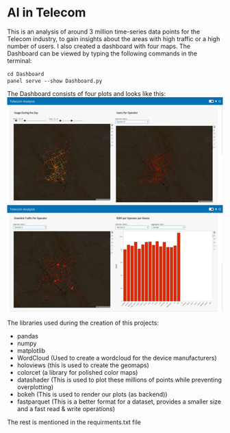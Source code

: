 # AI in Telecom
This is an analysis of around 3 million time-series data points for the Telecom industry, to gain insights about the areas with high traffic or a high number of users. I also created a dashboard with four maps.
The Dashboard can be viewed by typing the following commands in the terminal:

```
cd Dashboard
panel serve --show Dashboard.py
```

The Dashboard consists of four plots and looks like this:
<img src="./Dashboard/first_row.png"/>
<img src="./Dashboard/second_row.png"/>

The libraries used during the creation of this projects:
- pandas
- numpy
- matplotlib 
- WordCloud (Used to create a wordcloud for the device manufacturers)
- holoviews (this is used to create the geomaps)
- colorcet (a library for polished color maps)
- datashader (This is used to plot these millions of points while preventing overplotting)
- bokeh (This is used to render our plots (as backend))
- fastparquet (This is a better format for a dataset, provides a smaller size and a fast read & write operations)

The rest is mentioned in the requirments.txt file